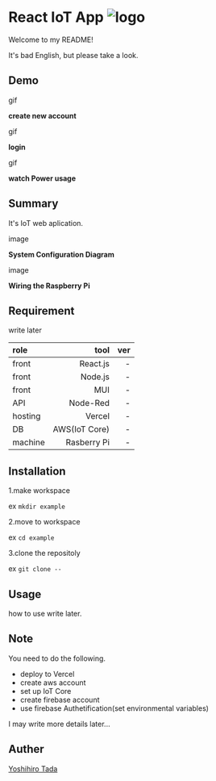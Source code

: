 # React IoT App ![logo](https://github.com/yoshihiro-tada/react_iot_app/blob/main/public/favicon.ico)

Welcome to my README!

It's bad English, but please take a look.

## Demo

gif

**create new account**

gif

**login**

gif

**watch Power usage**

## Summary

It's IoT web aplication.

image

**System Configuration Diagram**

image

**Wiring the Raspberry Pi**

## Requirement

write later

|role|tool|ver|
|:--|--:|--:|
|front|React.js|-|
|front|Node.js|-|
|front|MUI|-|
|API|Node-Red|-|
|hosting|Vercel|-|
|DB|AWS(IoT Core)|-|
|machine|Rasberry Pi|-|

## Installation

1.make workspace

ex `mkdir example`

2.move to workspace

ex `cd example`

3.clone the repositoly

ex `git clone --`

## Usage

how to use write later.

## Note

You need to do the following.

- deploy to Vercel
- create aws account
- set up IoT Core
- create firebase account
- use firebase Authetification(set environmental variables)

I may write more details later...

## Auther

[Yoshihiro Tada](https://next-portfolio-yoshihiro-tada.vercel.app/)
